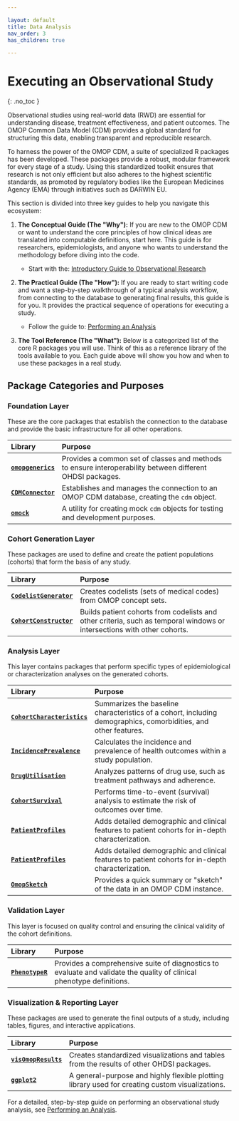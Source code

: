 ```yaml
---

layout: default
title: Data Analysis
nav_order: 3
has_children: true

---
```


# Executing an Observational Study
{: .no_toc }

Observational studies using real-world data (RWD) are essential for understanding disease, treatment effectiveness, and patient outcomes. The OMOP Common Data Model (CDM) provides a global standard for structuring this data, enabling transparent and reproducible research.

To harness the power of the OMOP CDM, a suite of specialized R packages has been developed. These packages provide a robust, modular framework for every stage of a study. Using this standardized toolkit ensures that research is not only efficient but also adheres to the highest scientific standards, as promoted by regulatory bodies like the European Medicines Agency (EMA) through initiatives such as DARWIN EU.

This section is divided into three key guides to help you navigate this ecosystem:

1.  **The Conceptual Guide (The "Why"):** If you are new to the OMOP CDM or want to understand the core principles of how clinical ideas are translated into computable definitions, start here. This guide is for researchers, epidemiologists, and anyone who wants to understand the methodology before diving into the code.
    -   Start with the: [Introductory Guide to Observational Research](./intro_to_observational_research)

2.  **The Practical Guide (The "How"):** If you are ready to start writing code and want a step-by-step walkthrough of a typical analysis workflow, from connecting to the database to generating final results, this guide is for you. It provides the practical sequence of operations for executing a study.
    -   Follow the guide to: [Performing an Analysis](./performing_analysis)

3.  **The Tool Reference (The "What"):** Below is a categorized list of the core R packages you will use. Think of this as a reference library of the tools available to you. Each guide above will show you how and when to use these packages in a real study.

## Package Categories and Purposes

### Foundation Layer
These are the core packages that establish the connection to the database and
provide the basic infrastructure for all other operations.

| Library | Purpose |
| :--- | :--- |
| [**`omopgenerics`**](https://darwin-eu.github.io/omopgenerics/) | Provides a common set of classes and methods to ensure interoperability between different OHDSI packages. |
| [**`CDMConnector`**](https://darwin-eu.github.io/CDMConnector/) | Establishes and manages the connection to an OMOP CDM database, creating the `cdm` object. |
| [**`omock`**](https://ohdsi.github.io/omock/) | A utility for creating mock `cdm` objects for testing and development purposes. |

### Cohort Generation Layer
These packages are used to define and create the patient populations (cohorts)
that form the basis of any study.

| Library | Purpose |
| :--- | :--- |
| [**`CodelistGenerator`**](https://darwin-eu.github.io/CodelistGenerator/) | Creates codelists (sets of medical codes) from OMOP concept sets. |
| [**`CohortConstructor`**](https://ohdsi.github.io/CohortConstructor/) | Builds patient cohorts from codelists and other criteria, such as temporal windows or intersections with other cohorts. |

### Analysis Layer
This layer contains packages that perform specific types of epidemiological or
characterization analyses on the generated cohorts.

| Library | Purpose |
| :--- | :--- |
| [**`CohortCharacteristics`**](https://darwin-eu.github.io/CohortCharacteristics/) | Summarizes the baseline characteristics of a cohort, including demographics, comorbidities, and other features. |
| [**`IncidencePrevalence`**](https://darwin-eu.github.io/IncidencePrevalence/) | Calculates the incidence and prevalence of health outcomes within a study population. |
| [**`DrugUtilisation`**](https://darwin-eu.github.io/DrugUtilisation/) | Analyzes patterns of drug use, such as treatment pathways and adherence. |
| [**`CohortSurvival`**](https://darwin-eu-dev.github.io/CohortSurvival/) | Performs time-to-event (survival) analysis to estimate the risk of outcomes over time. |
| [**`PatientProfiles`**](https://darwin-eu.github.io/PatientProfiles/) | Adds detailed demographic and clinical features to patient cohorts for in-depth characterization. |
| [**`PatientProfiles`**](https://darwin-eu.github.io/PatientProfiles/) | Adds detailed demographic and clinical features to patient cohorts for in-depth characterization. |
| [**`OmopSketch`**](https://ohdsi.github.io/OmopSketch/) | Provides a quick summary or "sketch" of the data in an OMOP CDM instance. |

### Validation Layer
This layer is focused on quality control and ensuring the clinical validity of
the cohort definitions.

| Library | Purpose |
| :--- | :--- |
| [**`PhenotypeR`**](https://ohdsi.github.io/PhenotypeR/) | Provides a comprehensive suite of diagnostics to evaluate and validate the quality of clinical phenotype definitions. |

### Visualization & Reporting Layer
These packages are used to generate the final outputs of a study, including
tables, figures, and interactive applications.

| Library | Purpose |
| :--- | :--- |
| [**`visOmopResults`**](https://darwin-eu.github.io/visOmopResults/) | Creates standardized visualizations and tables from the results of other OHDSI packages. |
| [**`ggplot2`**](https://ggplot2.tidyverse.org/) | A general-purpose and highly flexible plotting library used for creating custom visualizations. |

For a detailed, step-by-step guide on performing an observational study analysis, see [Performing an Analysis](./performing_analysis.md).
